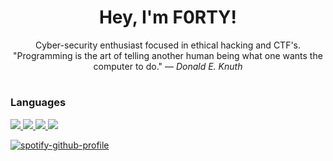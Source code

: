<h1 align="center">Hey, I'm F0RTY!</h1>

<p align="center">Cyber-security enthusiast focused in ethical hacking and CTF's.<br>"Programming is the art of telling another human being what one wants the computer to do." ― <i>Donald E. Knuth</i></p>
<h1>

<H3>Languages</H3>
<a href=""><img src="https://img.shields.io/badge/Python-3776AB?logo=python&logoColor=white"</a>
<a href=""><img src="https://img.shields.io/badge/HTML-E34F26?logo=HTML5&logoColor=white"</a>
<a href=""><img src="https://shields.io/badge/JavaScript-F7DF1E?logo=JavaScript&logoColor=white"</a>
<a href=""><img src="https://img.shields.io/badge/Bash-557C94?logo=KaliLinux&logoColor=white"</a>

<br>

[![spotify-github-profile](https://spotify-github-profile.vercel.app/api/view?uid=xavituber&cover_image=true&theme=compact&show_offline=false&background_color=121212&interchange=true)](https://spotify-github-profile.vercel.app/api/view?uid=xavituber&redirect=true)

<br>
